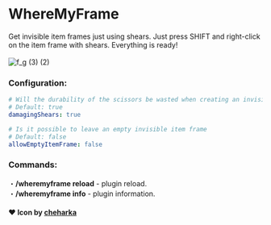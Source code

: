 # WhereMyFrame
Get invisible item frames just using shears. Just press SHIFT and right-click on the item frame with shears. Everything is ready!
<br><br>
![f_g (3) (2)](https://github.com/user-attachments/assets/a49eb991-b6db-424c-93c4-a5cf45021bcf)

### Configuration:
```yaml
# Will the durability of the scissors be wasted when creating an invisible item frame
# Default: true
damagingShears: true

# Is it possible to leave an empty invisible item frame
# Default: false
allowEmptyItemFrame: false
```

### Commands:
・**/wheremyframe reload** - plugin reload.<br>
・**/wheremyframe info** - plugin information.<br>

#### ❤️ Icon by [cheharka](https://purcat.monster/)
